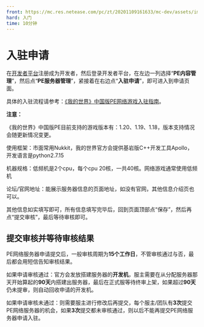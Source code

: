 ```yaml
---
front: https://mc.res.netease.com/pc/zt/20201109161633/mc-dev/assets/img/wpsC9AB.tmp.11e8ac73.jpg
hard: 入门
time: 10分钟
---
```


# 入驻申请

​在[开发者平台](https://mcdev.webapp.163.com/)注册成为开发者，然后登录开发者平台，在左边一列选择“**PE内容管理**”，然后点“**PE服务器管理**”，紧接着在右边点“**入驻申请**”，即可进入到申请页面。

具体的入驻流程请参考：[《我的世界》中国版PE网络游戏入驻指南](../../35-上架与入驻/课程12.1-基岩版网络游戏入驻指南.md)。

 **注意：**

《我的世界》中国版PE目前支持的游戏版本有：1.20、1.19、1.18，版本支持情况会随更新情况变更。

使用框架：市面常用Nukkit，我的世界官方会提供基岩版C++开发工具Apollo，开发语言是python2.7.15

机器规格：低频机是2个cpu，每个cpu 20核，一共40核。网络游戏通常使用低频机

论坛/官网地址：能展示服务器信息的页面地址，如没有官网，其他信息介绍页也可以。

其他信息如实填写即可，所有信息填写完毕后，回到页面顶部点“保存”，然后再点“提交审核”，最后等待审核即可。

## 提交审核并等待审核结果

PE网络服务器申请提交后，一般审核周期为**15个工作日**，不管审核通过与否，最后都会用短信告知审核结果。

如果申请审核通过：官方会发放搭建服务器的**开发机**，服主需要在从分配服务器那天开始算起的**90天**内搭建出服务器，最后在正式服等待终审上架，如果超过**90天**仍未提审，则自动回收申请的开发机。

如果申请审核未通过：则需要服主进行修改后再提交，每个服主/团队有**3次**提交PE网络服务器的机会，如果**3次**提交都未审核通过，则以后不能再提交PE网络服务器申请入驻。

